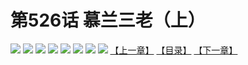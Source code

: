 # 第526话 慕兰三老（上）
![](https://mhpic.xiaomingtaiji.net/comic/D/斗破苍穹拆分版/526话/1.jpg-zymk.middle.webp)
![](https://mhpic.xiaomingtaiji.net/comic/D/斗破苍穹拆分版/526话/2.jpg-zymk.middle.webp)
![](https://mhpic.xiaomingtaiji.net/comic/D/斗破苍穹拆分版/526话/3.jpg-zymk.middle.webp)
![](https://mhpic.xiaomingtaiji.net/comic/D/斗破苍穹拆分版/526话/4.jpg-zymk.middle.webp)
![](https://mhpic.xiaomingtaiji.net/comic/D/斗破苍穹拆分版/526话/5.jpg-zymk.middle.webp)
![](https://mhpic.xiaomingtaiji.net/comic/D/斗破苍穹拆分版/526话/6.jpg-zymk.middle.webp)
![](https://mhpic.xiaomingtaiji.net/comic/D/斗破苍穹拆分版/526话/7.jpg-zymk.middle.webp)
![](https://mhpic.xiaomingtaiji.net/comic/D/斗破苍穹拆分版/526话/8.jpg-zymk.middle.webp)
[【上一章】](./525.md)
[【目录】](./READMD.md)
[【下一章】](./527.md)
